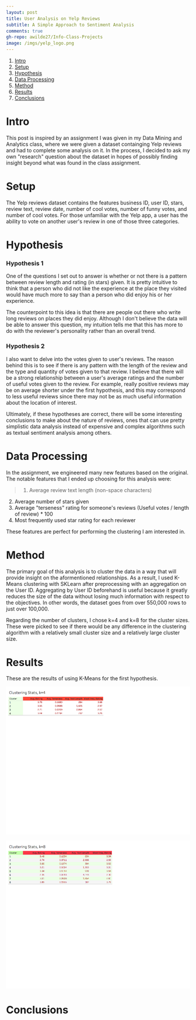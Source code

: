 ```yaml
---
layout: post
title: User Analysis on Yelp Reviews
subtitle: A Simple Approach to Sentiment Analysis
comments: true
gh-repo: awilde27/Info-Class-Projects
image: /imgs/yelp_logo.png
---
```



1. [Intro](#intro) 
2. [Setup](#setup)
3. [Hypothesis](#hypothesis)
4. [Data Processing](#data-processing)
5. [Method](#method)
6. [Results](#results)
7. [Conclusions](#conclusions)


# Intro

This post is inspired by an assignment I was given in my Data Mining and Analytics class, where we were given a dataset containging Yelp reviews and had to complete some analysis on it. In the process, I decided to ask my own "research" question about the dataset in hopes of possibly finding insight beyond what was found in the class assignment. 

# Setup

The Yelp reviews dataset contains the features business ID, user ID, stars, review text, review date, number of cool votes, number of funny votes, and number of cool votes. For those unfamiliar with the Yelp app, a user has the ability to vote on another user's review in one of those three categories.  

# Hypothesis

### Hypothesis 1

One of the questions I set out to answer is whether or not there is a pattern between review length and rating (in stars) given. It is pretty intuitive to think that a person who did not like the experience at the place they visited would have much more to say than a person who did enjoy his or her experience. 

The counterpoint to this idea is that there are people out there who write long reviews on places they did enjoy. Although I don't believe the data will be able to answer this question, my intuition tells me that this has more to do with the reviewer's personality rather than an overall trend.

### Hypothesis 2

I also want to delve into the votes given to user's reviews. The reason behind this is to see if there is any pattern with the length of the review and the type and quantity of votes given to that review. I believe that there will be a strong relationship between a user's average ratings and the number of useful votes given to the review. For example, really positive reviews may be on average shorter under the first hypothesis, and this may correspond to less useful reviews since there may not be as much useful information about the location of interest.

Ultimately, if these hypotheses are correct, there will be some interesting conclusions to make about the nature of reviews, ones that can use pretty simplistic data analysis instead of expensive and complex algorithms such as textual sentiment analysis among others.

# Data Processing

In the assignment, we engineered many new features based on the original. The notable features that I ended up choosing for this analysis were: 

> 1. Average review text length (non-space characters)
2. Average number of stars given
3. Average "terseness" rating for someone's reviews (Useful votes / length of review) * 100
4. Most frequently used star rating for each reviewer

These features are perfect for performing the clustering I am interested in.

# Method

The primary goal of this analysis is to cluster the data in a way that will provide insight on the aformentioned relationships. As a result, I used K-Means clustering with SKLearn after preprocessing with an aggregation on the User ID. Aggregating by User ID beforehand is useful because it greatly reduces the size of the data without losing much information with respect to the objectives. In other words, the dataset goes from over 550,000 rows to just over 100,000. 

Regarding the number of clusters, I chose k=4 and k=8 for the cluster sizes. These were picked to see if there would be any difference in the clustering algorithm with a relatively small cluster size and a relatively large cluster size. 

# Results

These are the results of using K-Means for the first hypothesis. 

![Cluster 4](/imgs/yelp_cluster4_table.png)

![Cluster 8](/imgs/yelp_cluster8_table.png)


# Conclusions





